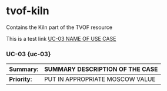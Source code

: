 # tvof-kiln
Contains the Kiln part of the TVOF resource

This is a test link [UC-03 NAME OF USE CASE](#uc-03)

### UC-03 {uc-03}

  **Summary**: | SUMMARY DESCRIPTION OF THE CASE
  ------------ | -------------
  **Priority**: | PUT IN APPROPRIATE MOSCOW VALUE
